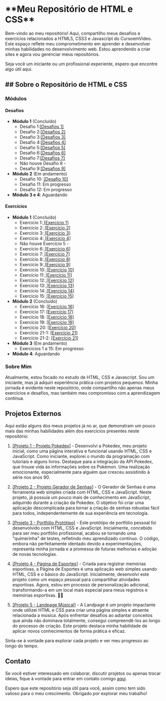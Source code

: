 <h1>**Meu Repositório de HTML e CSS**</h1>
 
<p>Bem-vindo ao meu repositório! Aqui, compartilho meus desafios e exercícios relacionados a HTML5, CSS3 e Javascript do CursoemVídeo. Este espaço reflete meu comprometimento em aprender e desenvolver minhas habilidades no desenvolvimento web. Estou aprendendo a criar sites e agora vou gerenciar meus repositórios.</p>

<p>Seja você um iniciante ou um profissional experiente, espero que encontre algo útil aqui.</p> 

<h2>## Sobre o Repositório de HTML e CSS</h2>

### Módulos

#### Desafios
- **Módulo 1** (Concluído)
  - Desafio 1:<a href="https://robertdouglasaimon.github.io/html-css/desafios/modulo-01 CONCLUIDO/d001  CONCLUIDO/index" target="_blank">[Desafios 1]</a>
  - Desafio 2:<a href="https://robertdouglasaimon.github.io/html-css/desafios/modulo-01 CONCLUIDO/d002  CONCLUIDO/index" target="_blank">[Desafios 2]</a>
  - Desafio 3:<a href="https://robertdouglasaimon.github.io/html-css/desafios/modulo-01 CONCLUIDO/d003 CONCLUIDO/index" target="_blank">[Desafios 3]</a>
  - Desafio 4:<a href="https://robertdouglasaimon.github.io/html-css/desafios/modulo-01 CONCLUIDO/d004  CONCLUIDO/index" target="_blank">[Desafios 4]</a>
  - Desafio 5:<a href="https://github.com/robertdouglasaimon/html-css/tree/main/desafios/modulo-01%20CONCLUIDO/d005%20%20CONCLUIDO" target="_blank">[Desafios 5]</a>
  - Desafio 6:<a href="https://robertdouglasaimon.github.io/html-css/desafios/modulo-01 CONCLUIDO/d006  CONCLUIDO/Desafio-tags (CONCLUIDO)/index" target="_blank">[Desafios 6]</a>
  - Desafio 7:<a href="https://github.com/robertdouglasaimon/html-css/tree/main/desafios/modulo-01%20CONCLUIDO/d007%20%20CONCLUIDO/imagens" target="_blank">[Desafios 7]</a>
  - Não houve Desafio 8 -
  - Desafio 9:<a href="https://robertdouglasaimon.github.io/html-css/desafios/modulo-01 CONCLUIDO/d009 CONCLUIDO/SO ABRIR O INDEX (CONCLUIDO)" target="_blank">[Desafios 9]</a>
- **Módulo 2** (Em andamento)
  - Desafio 10: <a href="https://robertdouglasaimon.github.io/html-css/desafios/modulo-02/d010%20CONCLUIDO/DESAFIO%2010%20(CONCLUIDO)/projeto-android/index" target="_blank">[Desafio 10]</a> 
  - Desafio 11: Em progresso
  - Desafio 12: Em progresso
- **Módulo 3 e 4**: Aguardando

#### Exercícios
- **Módulo 1** (Concluído)
  - Exercício 1:<a href="https://robertdouglasaimon.github.io/html-css/exercicios/modulo-01 (CONCLUIDO)/ex001/index" target="_blank"> [Exercício 1]</a>
  - Exercício 2:<a href="https://robertdouglasaimon.github.io/html-css/exercicios/modulo-01 (CONCLUIDO)/ex002/index" target="_blank"> [Exercício 2]</a>
  - Exercício 3:<a href="https://robertdouglasaimon.github.io/html-css/exercicios/modulo-01 (CONCLUIDO)/ex003/index" target="_blank"> [Exercício 3]</a>
  - Exercício 4:<a href="https://robertdouglasaimon.github.io/html-css/exercicios/modulo-01 (CONCLUIDO)/ex004/index" target="_blank"> [Exercício 4]</a>
   - Não houve Exercício 5 -
  - Exercício 6:<a href="https://robertdouglasaimon.github.io/html-css/exercicios/modulo-01 (CONCLUIDO)/ex006/index" target="_blank"> [Exercício 6]</a>
  - Exercício 7:<a href="https://robertdouglasaimon.github.io/html-css/exercicios/modulo-01 (CONCLUIDO)/ex007/index" target="_blank"> [Exercício 7]</a>
  - Exercício 8:<a href="https://robertdouglasaimon.github.io/html-css/exercicios/modulo-01 (CONCLUIDO)/ex008/index" target="_blank"> [Exercício 8]</a>
  - Exercício 9:<a href="https://robertdouglasaimon.github.io/html-css/exercicios/modulo-01 (CONCLUIDO)/ex009/index" target="_blank"> [Exercício 9]</a>
  - Exercício 10:<a href="https://robertdouglasaimon.github.io/html-css/exercicios/modulo-01 (CONCLUIDO)/ex010/index" target="_blank"> [Exercício 10]</a>
  - Exercício 11:<a href="https://robertdouglasaimon.github.io/html-css/exercicios/modulo-01 (CONCLUIDO)/ex011/index" target="_blank"> [Exercício 11]</a>
  - Exercício 12:<a href="https://robertdouglasaimon.github.io/html-css/exercicios/modulo-01 (CONCLUIDO)/ex012/index" target="_blank"> [Exercício 12]</a>
  - Exercício 13:<a href="https://robertdouglasaimon.github.io/html-css/exercicios/modulo-01 (CONCLUIDO)/ex013/index" target="_blank"> [Exercício 13]</a>
  - Exercício 14:<a href="https://robertdouglasaimon.github.io/html-css/exercicios/modulo-01 (CONCLUIDO)/ex014/index" target="_blank"> [Exercício 14]</a>
  - Exercício 15:<a href="https://robertdouglasaimon.github.io/html-css/exercicios/modulo-01 (CONCLUIDO)/ex015/index" target="_blank"> [Exercício 15]</a>
- **Módulo 2** (Concluído)
  - Exercício 16: <a href="https://robertdouglasaimon.github.io/html-css/exercicios/modulo-02 (CONCLUIDO)/ex016" target="_blank">[Exercício 16]</a>
  - Exercício 17: <a href="https://robertdouglasaimon.github.io/html-css/exercicios/modulo-02 (CONCLUIDO)/ex017" target="_blank">[Exercício 17]</a>
  - Exercício 18: <a href="https://robertdouglasaimon.github.io/html-css/exercicios/modulo-02 (CONCLUIDO)/ex018/index" target="_blank">[Exercício 18]</a>
  - Exercício 19: <a href="https://robertdouglasaimon.github.io/html-css/exercicios/modulo-02 (CONCLUIDO)/ex019/index" target="_blank">[Exercício 19]</a>
  - Exercício 20: <a href="https://robertdouglasaimon.github.io/html-css/exercicios/modulo-02 (CONCLUIDO)/ex020/index" target="_blank">[Exercício 20]</a>
  - Exercício 21-1: <a href="https://robertdouglasaimon.github.io/html-css/exercicios/modulo-02 (CONCLUIDO)/ex021/caixa01" target="_blank">[Exercício 21]</a>
   - Exercício 21-2: <a href="https://robertdouglasaimon.github.io/html-css/exercicios/modulo-02 (CONCLUIDO)/ex021/caixa02" target="_blank">[Exercício 21]</a>
- **Módulo 3** (Em andamento)
  - Exercícios 1 a 15: Em progresso
- **Módulo 4**: Aguardando

### Sobre Mim

Atualmente, estou focado no estudo de HTML, CSS e Javascript. Sou um iniciante, mas já adquiri experiência prática com projetos pequenos. Minha jornada é evidente neste repositório, onde compartilho não apenas meus exercícios e desafios, mas também meu compromisso com a aprendizagem contínua.

## Projetos Externos

Aqui estão alguns dos meus projetos já no ar, que demonstram um pouco mais das minhas habilidades além dos exercícios presentes neste repositório:

1. <a href="https://robertdouglasaimon.github.io/PROJETO-POKEDEX/" target="_blank">[Projeto 1 - Projeto Pokedex]</a> - Desenvolvi a Pokedex, meu projeto inicial, como uma página interativa e funcional usando HTML, CSS e JavaScript. Como iniciante, explorei o mundo da programação com tutoriais e alguns livros. Destaque para a integração da API Pokedex, que trouxe vida às informações sobre os Pokémon. Uma realização emocionante, especialmente para alguém que cresceu assistindo à série nos anos 90.

2. <a href="https://robertdouglasaimon.github.io/PROJETO-GERADOR-DE-SENHAS/" target="_blank">[Projeto 2 - Projeto Gerador de Senhas]</a> - O Gerador de Senhas é uma ferramenta web simples criada com HTML, CSS e JavaScript. Neste projeto, já possuía um pouco mais de conhecimento em JavaScript, adquirido durante a criação da Pokedex. O objetivo foi criar uma aplicação descomplicada para tornar a criação de senhas robustas fácil para todos, independentemente de sua experiência em tecnologia.

3. <a href="https://robertdouglasaimon.github.io/PROJETO-PRIMEIRO-SITE/index.html" target="_blank">[Projeto 3 - Portfólio Protótipo]</a> - Este protótipo de portfólio pessoal foi desenvolvido com HTML, CSS e JavaScript. Inicialmente, concebido para ser meu portfólio profissional, acabou se tornando uma "quimerinha" de testes, refletindo meu aprendizado contínuo. O código, embora não perfeitamente identado devido a experimentações, representa minha jornada e a promessa de futuras melhorias e adoção de novas tecnologias.

4. <a href="https://robertdouglasaimon.github.io/PROJETO-BLOG-PESSOAL/" target="_blank">[Projeto 4 - Página de Esportes]</a> - Criada para registrar memórias esportivas, a Página de Esportes é uma aplicação web simples usando HTML, CSS e o básico do JavaScript. Inicialmente, desenvolvi este projeto como um espaço pessoal para compartilhar atividades esportivas. Agora, estou em processo de personalização adicional, transformando-a em um local mais especial para meus registros e memórias esportivas. 🚴‍♀️

5. <a href="https://robertdouglasaimon.github.io/PROJETO-LANDING-PAGE/" target="_blank">[Projeto 5 - Landpage Músical]</a> - A Landpage é um projeto impactante onde utilizei HTML e CSS para criar uma página simples e atraente relacionada a música. Após enfrentar desafios ao adiantar conceitos que ainda não dominava totalmente, consegui compreendê-los ao longo do processo de criação. Este projeto destaca minha habilidade de aplicar novos conhecimentos de forma prática e eficaz.

Sinta-se à vontade para explorar cada projeto e ver meu progresso ao longo do tempo.

## Contato

Se você estiver interessado em colaborar, discutir projetos ou apenas trocar ideias, fique à vontade para entrar em contato comigo [aqui](#).

Espero que este repositório seja útil para você, assim como tem sido valioso para o meu crescimento. Obrigado por explorar meu trabalho!